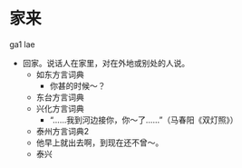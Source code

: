 # 家来
ga1 lae
+ 回家。说话人在家里，对在外地或别处的人说。
  * 如东方言词典
    - 你甚的时候～？
  * 东台方言词典
  * 兴化方言词典
    - “……我到河边接你，你～了……”（马春阳《双灯照》）
  * 泰州方言词典2
  - 他早上就出去啊，到现在还不曾～。
  * 泰兴

